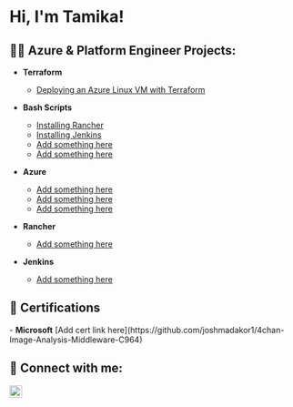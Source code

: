 <h1>Hi, I'm Tamika!</h1>

<h2>👩‍💻 Azure & Platform Engineer Projects:</h2>

- <b>Terraform </b>
  - [Deploying an Azure Linux VM with Terraform](https://github.com/tamikawhite/Terraform)
- <b>Bash Scripts</b>
  - [Installing Rancher](https://github.com/joshmadakor1/Sentinel-Lab)
  - [Installing Jenkins](https://github.com/joshmadakor1/Jwipe.PowerShell)
  - [Add something here](https://github.com/joshmadakor1/AD_PS)
  - [Add something here](https://github.com/joshmadakor1/PowerShell-Integrity-FIM)
- <b>Azure</b>
  - [Add something here](https://github.com/joshmadakor1/EncrypterPOC)
  - [Add something here](https://github.com/joshmadakor1/DecrypterPOC)
  - [Add something here](https://github.com/joshmadakor1/Key-Logger-With-Email)
- <b>Rancher</b>
  - [Add something here](https://github.com/joshmadakor1/Package-Delivery-Pathfinding-Algorithm)
 
- <b>Jenkins</b>
  - [Add something here](https://github.com/joshmadakor1/Package-Delivery-Pathfinding-Algorithm)

<h2>📄 Certifications</h2>
- <b>Microsoft</b>
  [Add cert link here](https://github.com/joshmadakor1/4chan-Image-Analysis-Middleware-C964)

<h2> 🤳 Connect with me:</h2>

[<img align="left" alt="JoshMadakor | LinkedIn" width="22px" src="https://cdn.jsdelivr.net/npm/simple-icons@v3/icons/linkedin.svg" />][linkedin]

[linkedin]: https://www.linkedin.com/in/tamika-white-31918745/

<!--
**joshmadakor1/joshmadakor1** is a ✨ _special_ ✨ repository because its `README.md` (this file) appears on your GitHub profile.

Here are some ideas to get you started:

- 🔭 I’m currently working on ...
- 🌱 I’m currently learning ...
- 👯 I’m looking to collaborate on ...
- 🤔 I’m looking for help with ...
- 💬 Ask me about ...
- 📫 How to reach me: ...
- 😄 Pronouns: ...
- ⚡ Fun fact: ...
-->
